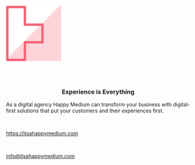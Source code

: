 <a href="https://itsahappymedium.com" target="_blank"><img src="profile/logo.svg" width="30%" /></a>

<br /><br />

<h3 align="center">Experience is Everything</h3>

<p>As a digital agency Happy Medium can transform your business with digital-first solutions that put your customers and their experiences first.</p>

<br />

<a href="https://itsahappymedium.com" target="_blank" align="center">https://itsahappymedium.com</a>

<br />

<a href="mailto:info@itsahappymedium.com" align="center">info@itsahappymedium.com</a>